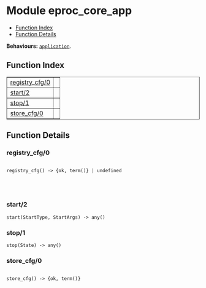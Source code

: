 

# Module eproc_core_app #
* [Function Index](#index)
* [Function Details](#functions)

__Behaviours:__ [`application`](application.md).
<a name="index"></a>

## Function Index ##


<table width="100%" border="1" cellspacing="0" cellpadding="2" summary="function index"><tr><td valign="top"><a href="#registry_cfg-0">registry_cfg/0</a></td><td></td></tr><tr><td valign="top"><a href="#start-2">start/2</a></td><td></td></tr><tr><td valign="top"><a href="#stop-1">stop/1</a></td><td></td></tr><tr><td valign="top"><a href="#store_cfg-0">store_cfg/0</a></td><td></td></tr></table>


<a name="functions"></a>

## Function Details ##

<a name="registry_cfg-0"></a>

### registry_cfg/0 ###


<pre><code>
registry_cfg() -&gt; {ok, term()} | undefined
</code></pre>

<br></br>



<a name="start-2"></a>

### start/2 ###

`start(StartType, StartArgs) -> any()`


<a name="stop-1"></a>

### stop/1 ###

`stop(State) -> any()`


<a name="store_cfg-0"></a>

### store_cfg/0 ###


<pre><code>
store_cfg() -&gt; {ok, term()}
</code></pre>

<br></br>



